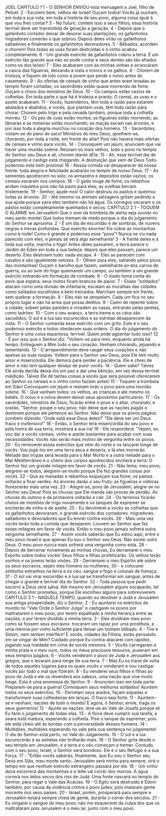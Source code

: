 JOEL
CAPITULO 1
1 - O SENHOR ENVIOU esta mensagem a Joel, filho de Petuel:
2 - Escutem bem, velhos de Israel! Ouçam todos! Vocês já ouviram, em toda a sua vida, em
toda a história de seu povo, alguma coisa igual à que vou lhes contar?
3 - No futuro, contem isso a seus filhos; essa história terrível deve ser transmitida de geração
a geração.
4 - Depois que o gafanhoto cortador deixar de devorar suas plantações, os gafanhotos
migradores comerão o que sobrou. Depois deles virão os gafanhotos saltadores e finalmente
os gafanhotos devoradores.
5 - Bêbados, acordem e chorem! Pois todas as uvas foram destruídas e o vinho acabou
completamente.
6 - Um grande exército de gafanhotos cobriu a terra. É um exército tão grande que não se
pode contar e seus dentes são tão afiados como os dos leões!
7 - Eles acabaram com as minhas vinhas e arrancaram a casca das figueiras, deixando à vista
o tronco e os galhos.
8 - Chorem de tristeza, e fiquem de luto como a jovem que perde o noivo antes do casamento.
9 - As ofertas de cereais de vinho que antes eram levadas ao templo foram cortadas; os
sacerdotes estão quase morrendo de fome. Ouçam o choro dos ministros de Deus.
10 - Os campos estão vazios de colheitas. Em toda parte o que há é tristeza e pranto. O
cereal, as uvas e o azeite acabaram.
11 - Vocês, fazendeiros, têm toda a razão para estarem abalados e abatidos; e vocês, que
plantam uvas, têm toda razão para chorar. Chorem pelo trigo e pela cevada também, porque
toda a colheita morreu.
12 - Os pés de uvas estão mortos; as figueiras estão morrendo; as tâmaras e as romeiras
estão murchando; as maçãs secam nas árvores, e por isso toda a alegria murchou no coração
dos homens.
13 - Sacerdotes, vistam-se de pano de saco! Ministros do meu Deus, ajoelhem-se, chorando,
por toda a noite, em frente do altar! Pois não haverá mais ofertas de cereais e vinho para
vocês.
14 - Convoquem um jejum; anunciem que vai haver uma reunião solene. Reúnam os mais
velhos, todo o povo no templo do Senhor seu Deus e ali, chorem diante dEle.
15 - Ah, esse terrível dia de julgamento e castigo está chegando. A destruição que vem de
Deus Todo-poderoso está bem próxima!
16 - Nossa comida vai desaparecer da nossa frente: toda alegria e felicidade acabarão no
templo de nosso Deus.
17 - As sementes apodrecem no solo; os armazéns e depósitos estão vazios; os cereais
secaram nos campos.
18 - O gado muge de fome; os rebanhos andam inquietos pois não há pasto para eles; as
ovelhas berram tristemente.
19 - Senhor, ajude-nos! O calor destruiu os pastos e queimou todas as árvores.
20 - Até mesmo os animais selvagens gritam pedindo a sua ajuda porque para eles também
não há água. Os córregos secaram e os pastos estão completamente queimados e secos.
CAPITULO 2
1 - TOQUEM O ALARME em Jerusalém! Que o som da trombeta de alerta seja ouvido no meu
santo monte! Que todos tremam de medo porque o dia do julgamento do Senhor se aproxima.
2 - É um dia de escuridão e de sombras, de nuvens negras e trevas profundas. Que exército
enorme! Ele cobre as montanhas como à noite! Como é grande e poderoso esse "povo"! Nunca
se viu nada parecido com eles, e jamais se verá algo semelhante!
3 - À frente deles e à toda sua volta, marcha o fogo! Antes deles passarem, a terra parece o
Jardim do Éden em toda a sua beleza: depois que eles passam, parece um deserto. Eles
destroem tudo: nada escapa.
4 - Eles se parecem com cavalos e são igualmente velozes.
5 - Olhem para eles, saltando pelos picos das montanhas! Ouçam o barulho que fazem,
semelhante ao dos carros de guerra, ou ao som do fogo queimando um campo, ou também a
um grande exército entrando em formação de combate.
6 - O medo toma conta do povo que espera; seus rostos ficam brancos de pavor.
7 - Esses "soldados" atacam como uma divisão de infantaria; escalam as muralhas das cidades
como soldados escolhidos e bem treinados. Marcham sempre em frente, sem quebrar a
formação.
8 - Eles não se atropelam. Cada um fica no seu próprio lugar e não há arma que possa detêlos.
9 - Caem de repente sobre a cidade, sobem pelas paredes e invadem as casas, entrando pelas
janelas, como ladrões.
10 - Com o seu avanço, a terra treme e os céus são sacudidos. O sol e a lua são escurecidos e
as estrelas desaparecem da vista.
11 - O Senhor comanda esse exército com um grito. Este é o seu poderoso exército e todos
obedecem suas ordens. O dia do julgamento do Senhor é uma coisa espantosa, terrível. Quem
pode agüentar tudo isso?
12 - É por isso que o Senhor diz: "Voltem-se para mim, enquanto ainda há tempo. Entreguem
a Mim todo o seu coração. Venham chorando, jejuando e lamentando.
13 - O arrependimento deve rasgar seus corações e não apenas as suas roupas. Voltem para o
Senhor seu Deus, pois Ele tem muito amor e misericórdia. Ele demora para perder a paciência.
Ele é cheio de amor e não tem qualquer desejo de punir vocês.
14 - Quem sabe? Talvez Ele ainda decida deixá-los em paz e dar uma bênção, em vez dessa
terrível maldição. Talvez Ele dê tantas coisas a vocês que será possível oferecerem ao Senhor
os cereais e o vinho como faziam antes!
15 - Toquem a trombeta em Sião! Convoquem um jejum e reúnam todo o povo para uma
reunião solene.
16 - Que venham todos: os velhos, as crianças e até mesmo os bebês. O noivo e a noiva
devem deixar seus aposentos particulares.
17 - Os sacerdotes, ministros de Deus, ficarão entre o povo e o altar, chorando; e orarão,
"Senhor, poupe o seu povo; não deixe que as nações pagãs o dominem porque ele pertence ao
Senhor. Não deixe que os povos pagãos zombem dizendo: 'Onde está esse Deus deles?' "Ele
deve ser um Deus fraco e inofensivo!"
18 - Então, o Senhor terá misericórdia do seu povo e pela honra de sua terra, mostrará a sua
ira!
19 - Ele responderá: "Vejam, eu vou dar a vocês cereais, vinho e azeite bastantes para acabar
com suas necessidades. Vocês não serão mais motivo de vergonha entre os povos.
20 - Eu removerei esses exércitos que vêm do norte e os lançarei longe de vocês. Vou jogá-los
em uma terra seca e deserta, e lá eles morrerão. Metade das tropas será levada para o Mar
Morto e a outra metade para o Mar Mediterrâneo e o cheiro dos corpos apodrecidos encherá a
terra. O Senhor fez um grande milagre em favor de vocês.
21 - Não tema, meu povo; alegrem-se todos, alegrem-se muito porque Ele fez grandes coisas
por vocês.
22 - Que as manadas e rebanhos esqueçam sua fome; os pastos voltarão a ficar verdes. As
árvores darão o seu fruto; as figueiras e videiras florescerão mais uma vez.
23 - Alegre-se, povo de Jerusalém, alegre-se no Senhor seu Deus! Pois as chuvas que Ele
manda são provas de perdão. As chuvas do outono e da primavera voltarão a cair.
24 - Os terreiros ficarão cheios de montões de trigo novamente e os tanques de espremer se
encherão de vinho e de azeite.
25 - Eu devolverei a vocês as colheitas que os gafanhotos devoraram, o grande exército dos
cortadores, migradores, saltadores e devoradores que Eu enviei contra vocês.
26 - Mais uma vez vocês terão toda a comida que desejarem. Louvem ao Senhor que faz esses
milagres em favor de vocês. Então o meu povo jamais sofrerá outra vergonha semelhante.
27 - Assim vocês saberão que Eu estou aqui, entre o meu povo Israel e que apenas Eu sou o
Senhor seu Deus. Não existe outro Deus. O meu povo nunca mais sofrerá uma vergonha como
esta.
28 - Depois de derramar novamente as minhas chuvas, Eu derramarei o meu Espírito sobre
todos vocês! Seus filhos e filhas profetizarão. Os velhos terão sonhos e os jovens terão visões.
29 - Derramarei o meu Espírito até sobre os seus escravos, sejam eles homens ou mulheres,
30 - e colocarei símbolos estranhos na terra e no céu, sangue e fogo e colunas de fumaça.
31 - O sol vai virar escuridão e a lua vai se transformar em sangue, antes de chegar o grande
e terrível dia do Senhor.
32 - Toda pessoa que pedir socorro a Deus será salva. Até mesmo em Jerusalém alguns
escaparão, tal como o Senhor prometeu, porque Ele escolheu alguns para sobreviverem.
CAPITULO 3
1 - NAQUELE TEMPO, quando eu devolver a Judá e Jerusalém sua antiga prosperidade, diz o
Senhor,
2 - Eu ajuntarei os exércitos do mundo no "Vale Onde o Senhor Julga" e castigarei os povos
por maltratarem o meu povo, por terem espalhado a minha herança entre as nações, e por
terem dividido a minha terra.
3 - Eles dividiram meu povo como se fossem seus escravos: trocaram um rapaz por uma
prostituta, e uma menina por vinho suficiente para deixar um homem bêbado.
4 - Tiro e Sidom, nem tentem interferir! E vocês, cidades da Filístia, estão pensando em se
vingar de Mim? Cuidado porque Eu contra-atacarei com rapidez, jogando sua maldade em
cima de vocês mesmos.
5 - Vocês carregaram a minha prata e o meu ouro, todos os meus preciosos tesouros, puseram
em seus templos pagãos.
6 - Vocês venderam o povo de Judá e Jerusalém aos gregos, que o levaram para longe de sua
terra.
7 - Mas Eu os trarei de volta de todos aqueles lugares para os quais vocês o venderam e vou
castigar vocês por todo o mal que fizeram.
8 - Eu venderei seus filhos e filhas ao povo de Judá e ele os revenderá aos sabeus, uma nação
que vive muito longe. Esta é uma promessa do Senhor.
9 - Anunciem isso em toda parte: Preparem-se para a guerra! Convoquem seus melhores
soldados! Ajuntem todos os seus exércitos.
10 - Derretam seus arados, façam espadas e transformem suas colhedeiras em lanças. O fraco
seja forte.
11 - Ajuntem-se e venham, nações de todo o mundo! E agora, ó Senhor, envie, traga os seus
guerreiros!
12 - Ajunte as nações; leve-as ao Vale de Josafá porque ali Eu farei o julgamento de todas
elas.
13 - A foice deve cumprir sua tarefa; a seara está madura, esperando a colheita. Pise o tanque
de espremer, pois ele está cheio até às bordas com a perversidade desses homens.
14 - Multidões, multidões esperando no vale pela sua sentença no julgamento! O dia do
Senhor está perto, no Vale do Julgamento.
15 - O sol e a lua escurecerão e as estrelas não brilharão mais.
16 - O Senhor grita desde o seu templo em Jerusalém, e a terra e o céu começam a tremer.
Contudo, com o seu povo, Israel, o Senhor será bondoso. Ele é o seu Refúgio e a sua Força.
17 - "Então vocês saberão, finalmente, que Eu sou o Senhor seu Deus em Sião, meu monte
santo. Jerusalém será minha para sempre; virá o tempo em que nenhum exército estrangeiro
passará por ela.
18 - Um vinho doce escorrerá das montanhas e o leite vai correr dos morros. A água correrá
nos leitos secos dos rios de Judá. Uma fonte nascerá no templo do Senhor, para regar o Vale
das Acácias.
19 - O Egito será destruído e Edom também, por causa da violência contra o povo judeu, pois
mataram gente inocente nos seus países.
20 - Israel, porém, prosperará para sempre e Jerusalém estará sempre cheia de gente,
durante o correr dos séculos.
21 - Eu vingarei o sangue do meu povo; não me esquecerei da culpa dos que os maltrataram
pois Jerusalém é o meu lar, junto com o meu povo. 
